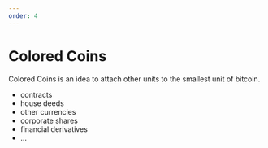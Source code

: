 ```yaml
---
order: 4
---
```


# Colored Coins

Colored Coins is an idea to attach other units to the smallest unit of bitcoin.

- contracts
- house deeds
- other currencies
- corporate shares
- financial derivatives
- ...